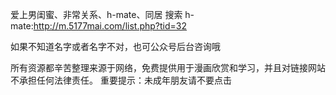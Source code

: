 爱上男闺蜜、非常关系、h-mate、同居 搜索 h-mate:http://m.5177mai.com/list.php?tid=32

如果不知道名字或者名字不对，也可公众号后台咨询哦

所有资源都辛苦整理来源于网络，免费提供用于漫画欣赏和学习，并且对链接网站不承担任何法律责任。 重要提示：未成年朋友请不要点击
